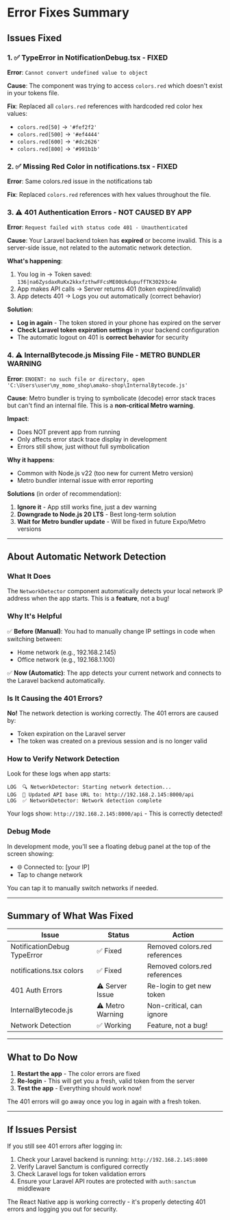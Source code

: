 # Error Fixes Summary

## Issues Fixed

### 1. ✅ TypeError in NotificationDebug.tsx - **FIXED**
**Error**: `Cannot convert undefined value to object`

**Cause**: The component was trying to access `colors.red` which doesn't exist in your tokens file.

**Fix**: Replaced all `colors.red` references with hardcoded red color hex values:
- `colors.red[50]` → `'#fef2f2'`
- `colors.red[500]` → `'#ef4444'`  
- `colors.red[600]` → `'#dc2626'`
- `colors.red[800]` → `'#991b1b'`

### 2. ✅ Missing Red Color in notifications.tsx - **FIXED**
**Error**: Same colors.red issue in the notifications tab

**Fix**: Replaced `colors.red` references with hex values throughout the file.

### 3. ⚠️ 401 Authentication Errors - **NOT CAUSED BY APP**
**Error**: `Request failed with status code 401 - Unauthenticated`

**Cause**: Your Laravel backend token has **expired** or become invalid. This is a server-side issue, not related to the automatic network detection.

**What's happening**:
1. You log in → Token saved: `136|na6ZysdaxRuKx2kkxfzthwFFcsME00UkdupuffTK30293c4e`
2. App makes API calls → Server returns 401 (token expired/invalid)
3. App detects 401 → Logs you out automatically (correct behavior)

**Solution**: 
- **Log in again** - The token stored in your phone has expired on the server
- **Check Laravel token expiration settings** in your backend configuration
- The automatic logout on 401 is **correct behavior** for security

### 4. ⚠️ InternalBytecode.js Missing File - **METRO BUNDLER WARNING**
**Error**: `ENOENT: no such file or directory, open 'C:\Users\user\my_momo_shop\amako-shop\InternalBytecode.js'`

**Cause**: Metro bundler is trying to symbolicate (decode) error stack traces but can't find an internal file. This is a **non-critical Metro warning**.

**Impact**: 
- Does NOT prevent app from running
- Only affects error stack trace display in development
- Errors still show, just without full symbolication

**Why it happens**: 
- Common with Node.js v22 (too new for current Metro version)
- Metro bundler internal issue with error reporting

**Solutions** (in order of recommendation):
1. **Ignore it** - App still works fine, just a dev warning
2. **Downgrade to Node.js 20 LTS** - Best long-term solution
3. **Wait for Metro bundler update** - Will be fixed in future Expo/Metro versions

---

## About Automatic Network Detection

### What It Does
The `NetworkDetector` component automatically detects your local network IP address when the app starts. This is a **feature**, not a bug!

### Why It's Helpful
✅ **Before (Manual)**: You had to manually change IP settings in code when switching between:
- Home network (e.g., 192.168.2.145)
- Office network (e.g., 192.168.1.100)

✅ **Now (Automatic)**: The app detects your current network and connects to the Laravel backend automatically.

### Is It Causing the 401 Errors?
**No!** The network detection is working correctly. The 401 errors are caused by:
- Token expiration on the Laravel server
- The token was created on a previous session and is no longer valid

### How to Verify Network Detection
Look for these logs when app starts:
```
LOG  🔍 NetworkDetector: Starting network detection...
LOG  🔄 Updated API base URL to: http://192.168.2.145:8000/api
LOG  ✅ NetworkDetector: Network detection complete
```

Your logs show: `http://192.168.2.145:8000/api` - This is correctly detected!

### Debug Mode
In development mode, you'll see a floating debug panel at the top of the screen showing:
- 🌐 Connected to: [your IP]
- Tap to change network

You can tap it to manually switch networks if needed.

---

## Summary of What Was Fixed

| Issue | Status | Action |
|-------|--------|--------|
| NotificationDebug TypeError | ✅ Fixed | Removed colors.red references |
| notifications.tsx colors | ✅ Fixed | Removed colors.red references |
| 401 Auth Errors | ⚠️ Server Issue | Re-login to get new token |
| InternalBytecode.js | ⚠️ Metro Warning | Non-critical, can ignore |
| Network Detection | ✅ Working | Feature, not a bug! |

---

## What to Do Now

1. **Restart the app** - The color errors are fixed
2. **Re-login** - This will get you a fresh, valid token from the server
3. **Test the app** - Everything should work now!

The 401 errors will go away once you log in again with a fresh token.

---

## If Issues Persist

If you still see 401 errors after logging in:
1. Check your Laravel backend is running: `http://192.168.2.145:8000`
2. Verify Laravel Sanctum is configured correctly
3. Check Laravel logs for token validation errors
4. Ensure your Laravel API routes are protected with `auth:sanctum` middleware

The React Native app is working correctly - it's properly detecting 401 errors and logging you out for security.

